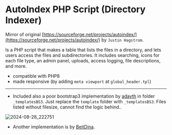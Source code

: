 # AutoIndex PHP Script (Directory Indexer)
Mirror of original [https://sourceforge.net/projects/autoindex/](https://sourceforge.net/projects/autoindex/) by `Justin Hagstrom`.  

Is a PHP script that makes a table that lists the files in a directory, and lets users access the files and subdirectories.
It includes searching, icons for each file type, an admin panel, uploads, access logging, file descriptions, and more.

* compatible with PHP8
* made responsive (by adding `meta viewport` at `global_header.tpl`)

---

* Included also a poor bootstrap3 implementation by [adayth](https://github.com/adayth/autoindex/tree/master) in folder `_templatesBS3`. Just replace the `template` folder with `_templatesBS3`. Files listed without filesize, cannot find the logic behind..

![2024-08-28_222751](https://github.com/user-attachments/assets/3fb86f26-0941-47a6-8f86-3df7160a56da)  

* Another implementation is by [BeitDina](https://github.com/BeitDina/AutoIndex).

